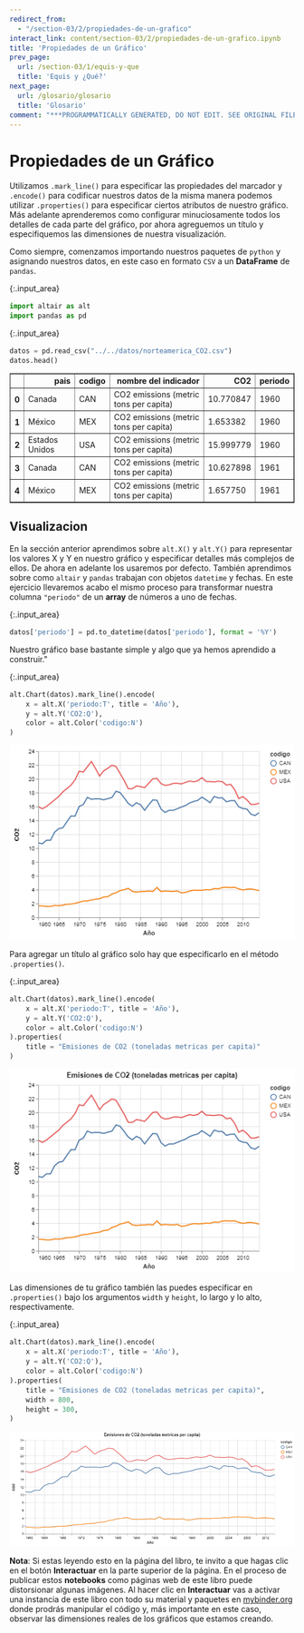```yaml
---
redirect_from:
  - "/section-03/2/propiedades-de-un-grafico"
interact_link: content/section-03/2/propiedades-de-un-grafico.ipynb
title: 'Propiedades de un Gráfico'
prev_page:
  url: /section-03/1/equis-y-que
  title: 'Equis y ¿Qué?'
next_page:
  url: /glosario/glosario
  title: 'Glosario'
comment: "***PROGRAMMATICALLY GENERATED, DO NOT EDIT. SEE ORIGINAL FILES IN /content***"
---
```


# Propiedades de un Gráfico

Utilizamos `.mark_line()` para especificar las propiedades del marcador y `.encode()` para codificar nuestros datos de la misma manera podemos utilizar `.properties()` para especificar ciertos atributos de nuestro gráfico. Más adelante aprenderemos como configurar minuciosamente todos los detalles de cada parte del gráfico, por ahora agreguemos un título y especifiquemos las dimensiones de nuestra visualización.

Como siempre, comenzamos importando nuestros paquetes de `python` y asignando nuestros datos, en este caso en formato `CSV` a un __DataFrame__ de `pandas`.



{:.input_area}
```python
import altair as alt
import pandas as pd
```




{:.input_area}
```python
datos = pd.read_csv("../../datos/norteamerica_CO2.csv")
datos.head()
```





<div markdown="0">
<div>
<style scoped>
    .dataframe tbody tr th:only-of-type {
        vertical-align: middle;
    }

    .dataframe tbody tr th {
        vertical-align: top;
    }

    .dataframe thead th {
        text-align: right;
    }
</style>
<table border="1" class="dataframe">
  <thead>
    <tr style="text-align: right;">
      <th></th>
      <th>pais</th>
      <th>codigo</th>
      <th>nombre del indicador</th>
      <th>CO2</th>
      <th>periodo</th>
    </tr>
  </thead>
  <tbody>
    <tr>
      <th>0</th>
      <td>Canada</td>
      <td>CAN</td>
      <td>CO2 emissions (metric tons per capita)</td>
      <td>10.770847</td>
      <td>1960</td>
    </tr>
    <tr>
      <th>1</th>
      <td>México</td>
      <td>MEX</td>
      <td>CO2 emissions (metric tons per capita)</td>
      <td>1.653382</td>
      <td>1960</td>
    </tr>
    <tr>
      <th>2</th>
      <td>Estados Unidos</td>
      <td>USA</td>
      <td>CO2 emissions (metric tons per capita)</td>
      <td>15.999779</td>
      <td>1960</td>
    </tr>
    <tr>
      <th>3</th>
      <td>Canada</td>
      <td>CAN</td>
      <td>CO2 emissions (metric tons per capita)</td>
      <td>10.627898</td>
      <td>1961</td>
    </tr>
    <tr>
      <th>4</th>
      <td>México</td>
      <td>MEX</td>
      <td>CO2 emissions (metric tons per capita)</td>
      <td>1.657750</td>
      <td>1961</td>
    </tr>
  </tbody>
</table>
</div>
</div>



## Visualizacion

En la sección anterior aprendimos sobre `alt.X()` y `alt.Y()` para representar los valores X y Y en nuestro gráfico y especificar detalles más complejos de ellos. De ahora en adelante los usaremos por defecto. También aprendimos sobre como `altair` y `pandas` trabajan con objetos `datetime` y fechas. En este ejercicio llevaremos acabo el mismo proceso para transformar nuestra columna `"periodo"` de un __array__ de números a uno de fechas.



{:.input_area}
```python
datos['periodo'] = pd.to_datetime(datos['periodo'], format = '%Y')
```


Nuestro gráfico base bastante simple y algo que ya hemos aprendido a construir."



{:.input_area}
```python
alt.Chart(datos).mark_line().encode(
    x = alt.X('periodo:T', title = 'Año'),
    y = alt.Y('CO2:Q'),
    color = alt.Color('codigo:N')
)
```





![png](../../images/section-03/2/propiedades-de-un-grafico_7_0.png)



Para agregar un título al gráfico solo hay que especificarlo en el método `.properties()`.



{:.input_area}
```python
alt.Chart(datos).mark_line().encode(
    x = alt.X('periodo:T', title = 'Año'),
    y = alt.Y('CO2:Q'),
    color = alt.Color('codigo:N')
).properties(
    title = "Emisiones de CO2 (toneladas metricas per capita)"
)
```





![png](../../images/section-03/2/propiedades-de-un-grafico_9_0.png)



Las dimensiones de tu gráfico también las puedes especificar en `.properties()` bajo los argumentos `width` y `height`, lo largo y lo alto, respectivamente.



{:.input_area}
```python
alt.Chart(datos).mark_line().encode(
    x = alt.X('periodo:T', title = 'Año'),
    y = alt.Y('CO2:Q'),
    color = alt.Color('codigo:N')
).properties(
    title = "Emisiones de CO2 (toneladas metricas per capita)",
    width = 800,
    height = 300,
)
```





![png](../../images/section-03/2/propiedades-de-un-grafico_11_0.png)



__Nota__: Si estas leyendo esto en la página del libro, te invito a que hagas clic en el botón __Interactuar__ en la parte superior de la página. En el proceso de publicar estos __notebooks__ como páginas web de este libro puede distorsionar algunas imágenes. Al hacer clic en __Interactuar__ vas a activar una instancia de este libro con todo su material y paquetes en [mybinder.org](https://mybinder.org) donde prodrás manipular el código y, más importante en este caso, observar las dimensiones reales de los gráficos que estamos creando.
